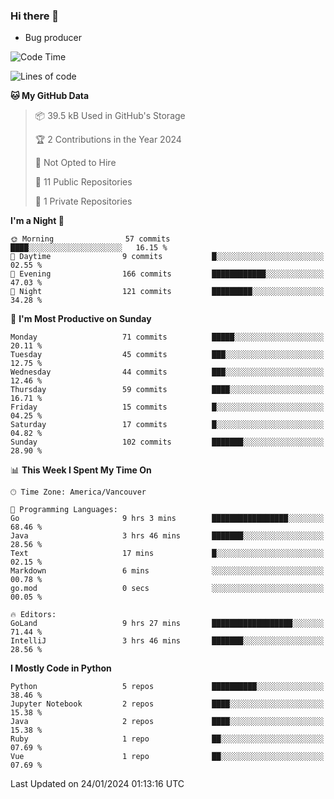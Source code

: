 ### Hi there 👋
* Bug producer


<!--START_SECTION:waka-->
![Code Time](http://img.shields.io/badge/Code%20Time-1%2C024%20hrs%2028%20mins-blue)

![Lines of code](https://img.shields.io/badge/From%20Hello%20World%20I%27ve%20Written-82.7%20thousand%20lines%20of%20code-blue)

**🐱 My GitHub Data** 

> 📦 39.5 kB Used in GitHub's Storage 
 > 
> 🏆 2 Contributions in the Year 2024
 > 
> 🚫 Not Opted to Hire
 > 
> 📜 11 Public Repositories 
 > 
> 🔑 1 Private Repositories 
 > 
**I'm a Night 🦉** 

```text
🌞 Morning                57 commits          ████░░░░░░░░░░░░░░░░░░░░░   16.15 % 
🌆 Daytime                9 commits           █░░░░░░░░░░░░░░░░░░░░░░░░   02.55 % 
🌃 Evening                166 commits         ████████████░░░░░░░░░░░░░   47.03 % 
🌙 Night                  121 commits         █████████░░░░░░░░░░░░░░░░   34.28 % 
```
📅 **I'm Most Productive on Sunday** 

```text
Monday                   71 commits          █████░░░░░░░░░░░░░░░░░░░░   20.11 % 
Tuesday                  45 commits          ███░░░░░░░░░░░░░░░░░░░░░░   12.75 % 
Wednesday                44 commits          ███░░░░░░░░░░░░░░░░░░░░░░   12.46 % 
Thursday                 59 commits          ████░░░░░░░░░░░░░░░░░░░░░   16.71 % 
Friday                   15 commits          █░░░░░░░░░░░░░░░░░░░░░░░░   04.25 % 
Saturday                 17 commits          █░░░░░░░░░░░░░░░░░░░░░░░░   04.82 % 
Sunday                   102 commits         ███████░░░░░░░░░░░░░░░░░░   28.90 % 
```


📊 **This Week I Spent My Time On** 

```text
🕑︎ Time Zone: America/Vancouver

💬 Programming Languages: 
Go                       9 hrs 3 mins        █████████████████░░░░░░░░   68.46 % 
Java                     3 hrs 46 mins       ███████░░░░░░░░░░░░░░░░░░   28.56 % 
Text                     17 mins             █░░░░░░░░░░░░░░░░░░░░░░░░   02.15 % 
Markdown                 6 mins              ░░░░░░░░░░░░░░░░░░░░░░░░░   00.78 % 
go.mod                   0 secs              ░░░░░░░░░░░░░░░░░░░░░░░░░   00.05 % 

🔥 Editors: 
GoLand                   9 hrs 27 mins       ██████████████████░░░░░░░   71.44 % 
IntelliJ                 3 hrs 46 mins       ███████░░░░░░░░░░░░░░░░░░   28.56 % 
```

**I Mostly Code in Python** 

```text
Python                   5 repos             ██████████░░░░░░░░░░░░░░░   38.46 % 
Jupyter Notebook         2 repos             ████░░░░░░░░░░░░░░░░░░░░░   15.38 % 
Java                     2 repos             ████░░░░░░░░░░░░░░░░░░░░░   15.38 % 
Ruby                     1 repo              ██░░░░░░░░░░░░░░░░░░░░░░░   07.69 % 
Vue                      1 repo              ██░░░░░░░░░░░░░░░░░░░░░░░   07.69 % 
```




 Last Updated on 24/01/2024 01:13:16 UTC
<!--END_SECTION:waka-->

